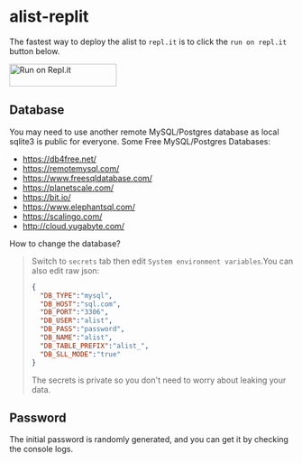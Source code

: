 # alist-replit

The fastest way to deploy the alist to `repl.it` is to click the `run on repl.it` button below.

<a href="https://repl.it/github/myukikun/alist-replit">
  <img alt="Run on Repl.it" src="https://repl.it/badge/github/alist-org/alist-replit" style="height: 40px; width: 190px;" />
</a>

## Database
You may need to use another remote MySQL/Postgres database as local sqlite3 is public for everyone. Some Free MySQL/Postgres Databases:

- https://db4free.net/
- https://remotemysql.com/
- https://www.freesqldatabase.com/
- https://planetscale.com/
- https://bit.io/
- https://www.elephantsql.com/
- https://scalingo.com/
- http://cloud.yugabyte.com/

How to change the database?
> Switch to `secrets` tab then edit `System environment variables`.You can also edit raw json:
> ```json
> {
>   "DB_TYPE":"mysql",
>   "DB_HOST":"sql.com",
>   "DB_PORT":"3306",
>   "DB_USER":"alist",
>   "DB_PASS":"password",
>   "DB_NAME":"alist",
>   "DB_TABLE_PREFIX":"alist_",
>   "DB_SLL_MODE":"true"
> }
> ```
> The secrets is private so you don't need to worry about leaking your data.

## Password
The initial password is randomly generated, and you can get it by checking the console logs.
